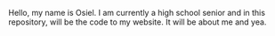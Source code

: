 Hello, my name is Osiel. I am currently a high school senior and in this repository, will be the code to my website. It will be about me and yea.